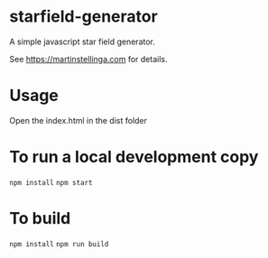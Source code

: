 # starfield-generator
A simple javascript star field generator.

See https://martinstellinga.com for details.

# Usage
Open the index.html in the dist folder

# To run a local development copy
`npm install`
`npm start`

# To build
`npm install`
`npm run build`